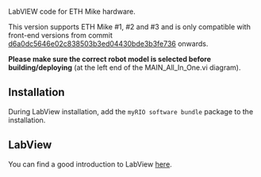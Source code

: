 LabVIEW code for ETH Mike hardware.

This version supports ETH Mike #1, #2 and #3 and is only compatible with front-end versions from commit [d6a0dc5646e02c838503b3ed04430bde3b3fe736](https://gitlab.ethz.ch/RELab/eth-mike/eth-mike-front-end/-/commit/d6a0dc5646e02c838503b3ed04430bde3b3fe736) onwards.

**Please make sure the correct robot model is selected before building/deploying** (at the left end of the MAIN_All_In_One.vi diagram).

## Installation
During LabView installation, add the `myRIO software bundle` package to the installation.

## LabView
You can find a good introduction to LabView [here](https://youtu.be/ZHNlKyYzrPE).
